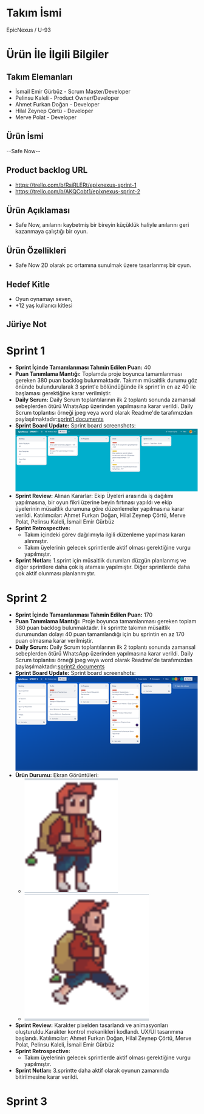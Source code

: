 # Takım İsmi
EpicNexus / U-93
# Ürün İle İlgili Bilgiler
## Takım Elemanları
* İsmail Emir Gürbüz - Scrum Master/Developer
* Pelinsu Kaleli - Product Owner/Developer
* Ahmet Furkan Doğan - Developer
* Hilal Zeynep Çörtü - Developer
* Merve Polat - Developer
## Ürün İsmi
 --Safe Now--
## Product backlog URL 
* https://trello.com/b/RsiRLERt/epixnexus-sprint-1
* https://trello.com/b/AKQCobt1/epixnexus-sprint-2
## Ürün Açıklaması
* Safe Now, anılarını kaybetmiş bir bireyin küçüklük haliyle anılarını geri kazanmaya çalıştığı bir oyun. 
## Ürün Özellikleri 
* Safe Now 2D olarak pc ortamına sunulmak üzere tasarlanmış bir oyun.
## Hedef Kitle
* Oyun oynamayı seven,
* +12 yaş kullanıcı kitlesi
## Jüriye Not
# Sprint 1 
* **Sprint İçinde Tamamlanması Tahmin Edilen Puan:** 40
* **Puan Tanımlama Mantığı:** Toplamda proje boyunca tamamlanması gereken 380 puan backlog bulunmaktadır. Takımın müsaitlik durumu göz önünde bulundurularak 3 sprint'e bölündüğünde ilk sprint'in en az 40 ile başlaması gerektiğine karar verilmiştir.
* **Daily Scrum:** Daily Scrum toplantılarının ilk 2 toplantı sonunda zamansal sebeplerden ötürü WhatsApp üzerinden yapılmasına karar verildi. Daily Scrum toplantısı örneği jpeg veya word olarak Readme'de tarafımızdan paylaşılmaktadır:[sprint1 documents](https://github.com/iemirg/epicNexus-oua/tree/main/sprint1%20documents)
* **Sprint Board Update:** Sprint board screenshots:
  <img src="https://github.com/iemirg/epicNexus-oua/blob/main/sprint1%20documents/sprint-1.png" width="auto">
* **Sprint Review:** Alınan Kararlar: Ekip Üyeleri arasında iş dağılımı yapılmasına, bir oyun fikri üzerine beyin fırtınası yapıldı ve ekip üyelerinin müsaitlik durumuna göre düzenlemeler yapılmasına karar verildi. Katılımcılar: Ahmet Furkan Doğan, Hilal Zeynep Çörtü, Merve Polat, Pelinsu Kaleli, İsmail Emir Gürbüz    
* **Sprint  Retrospective:**
  * Takım içindeki görev dağılımıyla ilgili düzenleme yapılması kararı alınmıştır.
  * Takım üyelerinin gelecek sprintlerde aktif olması gerektiğine vurgu yapılmıştır.
* **Sprint Notları:** 1.sprint için müsaitlik durumları düzgün planlanmış ve diğer sprintlere daha çok iş ataması yapılmıştır. Diğer sprintlerde daha çok aktif olunması planlanmıştır.
# Sprint 2
* **Sprint İçinde Tamamlanması Tahmin Edilen Puan:** 170
* **Puan Tanımlama Mantığı:** Proje boyunca tamamlanması gereken toplam 380 puan backlog bulunmaktadır. İlk sprintte takımın müsaitlik durumundan dolayı  40 puan tamamlandığı için bu sprintin en az 170 puan olmasına karar verilmiştir. 
* **Daily Scrum:** Daily Scrum toplantılarının ilk 2 toplantı sonunda zamansal sebeplerden ötürü WhatsApp üzerinden yapılmasına karar verildi. Daily Scrum toplantısı örneği jpeg veya word olarak Readme'de tarafımızdan paylaşılmaktadır:[sprint2 documents](https://github.com/iemirg/epicNexus-oua/tree/main/sprint2%20documents)
* **Sprint Board Update:** Sprint board screenshots:
  <img src="https://github.com/iemirg/epicNexus-oua/blob/main/sprint2%20documents/sprint-2.png" width="auto">
* **Ürün Durumu:** Ekran Görüntüleri:
  * <img src="https://github.com/iemirg/epicNexus-oua/blob/main/sprint2%20documents/%C3%BCr%C3%BCn%20durumu/Capture.PNG" width="auto">
  * <img src="https://github.com/iemirg/epicNexus-oua/blob/main/sprint2%20documents/%C3%BCr%C3%BCn%20durumu/Capture1.PNG" width="auto">
* **Sprint Review:** Karakter pixelden tasarlandı ve animasyonları oluşturuldu.Karakter kontrol mekanikleri kodlandı. UX/UI tasarımına başlandı. Katılımcılar: Ahmet Furkan Doğan, Hilal Zeynep Çörtü, Merve Polat, Pelinsu Kaleli, İsmail Emir Gürbüz    
* **Sprint  Retrospective:**
  * Takım üyelerinin gelecek sprintlerde aktif olması gerektiğine vurgu yapılmıştır.
* **Sprint Notları:** 3.sprintte daha aktif olarak oyunun zamanında bitirilmesine karar verildi.
# Sprint 3
